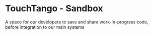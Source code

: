 # TouchTango - Sandbox

A space for our developers to save and share work-in-progress code, before integration to our main systems

